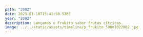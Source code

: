 ```yaml
---
path: "2002"
date: 2023-01-10T15:41:50.538Z
year: "2002"
description: Lançamos o Frukito sabor frutas cítricas.
image: ../../static/assets/timeline/p_frukito_500ml022002.jpg
---
```

